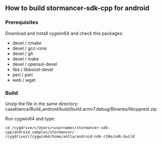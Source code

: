 ## How to build stormancer-sdk-cpp for android

### Prerequisites

Download and install cygwin64 and check this packages:  
- devel / cmake
- devel / gcc-core
- devel / git
- devel / make
- devel / openssl-devel
- libs / libboost-devel
- perl / perl
- web / wget

### Build

Unzip the file in the same directory: casablanca/Build_android/build/build.armv7.debug/Binaries/libcpprest.zip  

Run cygwin64 and type:
```
cd /cygdrive/c/Users/<username>/stormancer-sdk-cpp/android_samples/stormancer/
/cygdrive/c/cygwin64/home/antla/android-ndk-r10e/ndk-build
```
